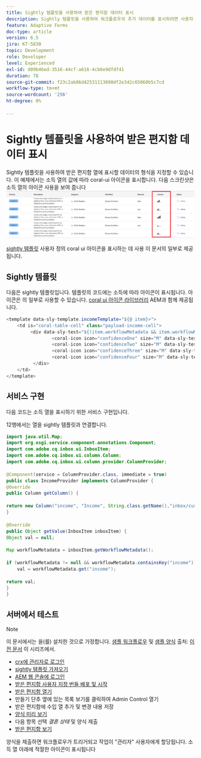 ```yaml
---
title: Sightly 템플릿을 사용하여 받은 편지함 데이터 표시
description: Sightly 템플릿을 사용하여 워크플로우의 추가 데이터를 표시하려면 사용자 지정 열을 추가하십시오.
feature: Adaptive Forms
doc-type: article
version: 6.5
jira: KT-5830
topic: Development
role: Developer
level: Experienced
exl-id: d09b46ed-3516-44cf-a616-4cb6e9dfdf41
duration: 78
source-git-commit: f23c2ab86d42531113690df2e342c65060b5c7cd
workflow-type: tm+mt
source-wordcount: '256'
ht-degree: 0%

---
```


# Sightly 템플릿을 사용하여 받은 편지함 데이터 표시

Sightly 템플릿을 사용하여 받은 편지함 열에 표시할 데이터의 형식을 지정할 수 있습니다. 이 예제에서는 소득 열의 값에 따라 coral-ui 아이콘을 표시합니다. 다음 스크린샷은 소득 열의 아이콘 사용을 보여 줍니다
![수입-아이콘](assets/income-column.PNG)

[sightly 템플릿](assets/sightly-template.zip) 사용자 정의 coral ui 아이콘을 표시하는 데 사용 이 문서의 일부로 제공됩니다.

## Sightly 템플릿

다음은 sightly 템플릿입니다. 템플릿의 코드에는 소득에 따라 아이콘이 표시됩니다. 아이콘은 의 일부로 사용할 수 있습니다. [coral ui 아이콘 라이브러리](https://helpx.adobe.com/experience-manager/6-3/sites/developing/using/reference-materials/coral-ui/coralui3/Coral.Icon.html#availableIcons) AEM과 함께 제공됩니다.

```java
<template data-sly-template.incomeTemplate="${@ item}>">
    <td is="coral-table-cell" class="payload-income-cell">
         <div data-sly-test="${(item.workflowMetadata && item.workflowMetadata.income)}" data-sly-set.income ="${item.workflowMetadata.income}">
                 <coral-icon icon="confidenceOne" size="M" data-sly-test="${income >=0 && income <10000}"></coral-icon>
                 <coral-icon icon="confidenceTwo" size="M" data-sly-test="${income >=10000 && income <100000}"></coral-icon>
                 <coral-icon icon="confidenceThree" size="M" data-sly-test="${income >=100000 && income <500000}"></coral-icon>
                 <coral-icon icon="confidenceFour" size="M" data-sly-test="${income >=500000}"></coral-icon>
          </div>
    </td>
</template>
```

## 서비스 구현

다음 코드는 소득 열을 표시하기 위한 서비스 구현입니다.

12행에서는 열을 sightly 템플릿과 연결합니다.

```java
import java.util.Map;
import org.osgi.service.component.annotations.Component;
import com.adobe.cq.inbox.ui.InboxItem;
import com.adobe.cq.inbox.ui.column.Column;
import com.adobe.cq.inbox.ui.column.provider.ColumnProvider;

@Component(service = ColumnProvider.class, immediate = true)
public class IncomeProvider implements ColumnProvider {
@Override
public Column getColumn() {

return new Column("income", "Income", String.class.getName(),"inbox/customization/column-templates.html", "incomeTemplate");
}

@Override
public Object getValue(InboxItem inboxItem) {
Object val = null;

Map workflowMetadata = inboxItem.getWorkflowMetadata();

if (workflowMetadata != null && workflowMetadata.containsKey("income"))
    val = workflowMetadata.get("income");

return val;
}
}
```

## 서버에서 테스트

>[!NOTE]
>
>이 문서에서는 을(를) 설치한 것으로 가정합니다. [샘플 워크플로우](assets/review-workflow.zip) 및 [샘플 양식](assets/snap-form.zip) 출처: [이전 문서](https://experienceleague.adobe.com/docs/experience-manager-learn/forms/inbox-customization/add-married-column.html) 이 시리즈에서.

* [crx에 관리자로 로그인](http://localhost:4502/crx/de/index.jsp)
* [sightly 템플릿 가져오기](assets/sightly-template.zip)
* [AEM 웹 콘솔에 로그인](http://localhost:4502/system/console/bundles)
* [받은 편지함 사용자 지정 번들 배포 및 시작](assets/income-column-customization.jar)
* [받은 편지함 열기](http://localhost:4502/aem/inbox)
* 만들기 단추 옆에 있는 목록 보기를 클릭하여 Admin Control 열기
* 받은 편지함에 수입 열 추가 및 변경 내용 저장
* [양식 미리 보기](http://localhost:4502/content/dam/formsanddocuments/snapform/jcr:content?wcmmode=disabled)
* 다음 항목 선택 _결혼 상태_ 및 양식 제출
* [받은 편지함 보기](http://localhost:4502/aem/inbox)

양식을 제출하면 워크플로우가 트리거되고 작업이 &quot;관리자&quot; 사용자에게 할당됩니다. 소득 열 아래에 적절한 아이콘이 표시됩니다
